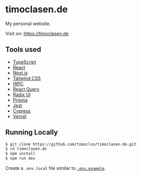 # timoclasen.de

My personal website.

Visit on: https://timoclasen.de

## Tools used

- [TypeScript](https://www.typescriptlang.org/)
- [React](https://reactjs.org/)
- [Next.js](https://nextjs.org/)
- [Tailwind CSS](https://tailwindcss.com/)
- [tRPC](https://trpc.io/)
- [React Query](https://tanstack.com/query/v4/)
- [Radix UI](https://www.radix-ui.com/)
- [Prisma](https://www.prisma.io/)
- [Jest](https://jestjs.io/)
- [Cypress](https://www.cypress.io/)
- [Vercel](https://vercel.com/)

## Running Locally

```bash
$ git clone https://github.com/timoclsn/timoclasen.de.git
$ cd timoclasen.de
$ npm install
$ npm run dev
```

Create a `.env.local` file similar to [`.env.example`](https://github.com/timoclsn/timoclasen.de/blob/main/.env.example).
